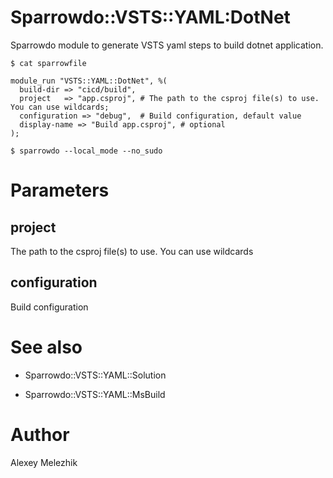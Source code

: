 # Sparrowdo::VSTS::YAML:DotNet

Sparrowdo module to generate VSTS yaml steps to build dotnet application.

    $ cat sparrowfile

    module_run "VSTS::YAML::DotNet", %(
      build-dir => "cicd/build",
      project   => "app.csproj", # The path to the csproj file(s) to use. You can use wildcards;
      configuration => "debug",  # Build configuration, default value
      display-name => "Build app.csproj", # optional  
    );

    $ sparrowdo --local_mode --no_sudo

# Parameters

## project

The path to the csproj file(s) to use. You can use wildcards

## configuration

Build configuration

# See also

- Sparrowdo::VSTS::YAML::Solution

- Sparrowdo::VSTS::YAML::MsBuild

# Author

Alexey Melezhik

